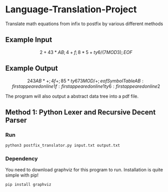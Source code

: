 # Language-Translation-Project
Translate math equations from infix to postfix by various different methods

## Example Input

```math
2 + 43 * AB;  4 + f;
8 * 5 + ty6 / (7 MOD
3); EOF
```

## Example Output

```math
2 43 AB * + ;
4 f + ;
8 5 * ty6 7 3 MOD / + ;
eof
Symbol Table
AB : first appeared on line 1
f : first appeared on line 1
ty6 : first appeared on line 2
```

The program will also output a abstract data tree into a pdf file.

## Method 1: Python Lexer and Recursive Decent Parser

### Run

```bash
python3 postfix_translator.py input.txt output.txt
```

### Dependency

You need to download graphviz for this program to run. Installation is quite simple with pip!

```bash
pip install graphviz
```